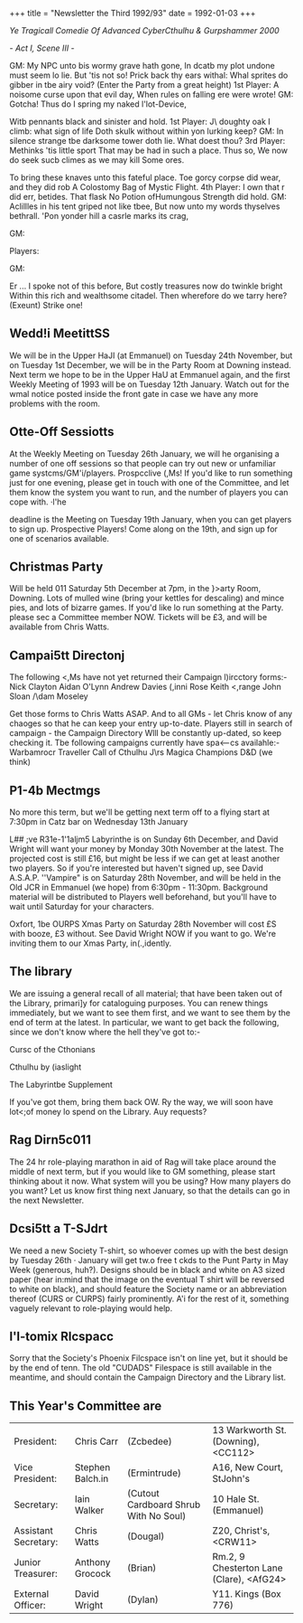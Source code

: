 +++
title = "Newsletter the Third 1992/93"
date = 1992-01-03
+++
 

_Ye Tragicall Comedie Of Advanced CyberCthulhu & Gurpshammer 2000_

_- Act I, Scene III -_

GM:		My NPC unto bis wormy grave hath gone, In dcatb my plot undone must seem lo lie. But 'tis not so! Prick back thy ears withal: Whal sprites do gibber in tbe airy void?
(Enter the Party from a great height)
1st Player: A noisome curse upon that evil day, When rules on falling ere were wrote!
GM:	Gotcha!
Thus do I spring my naked l'lot-Device,

Witb pennants black and sinister and hold.
1st Player:  J\ doughty oak I climb: what sign of life Doth skulk without within yon lurking keep?
GM:	In silence strange tbe darksome tower doth lie.
What doest thou?
3rd Player:		Methinks 'tis little sport That may be had in such a place. Thus so, We now do seek sucb climes as we may kill Some ores.

To bring these knaves unto this fateful place. Toe gorcy corpse did wear, and they did rob A Colostomy Bag of Mystic Flight.
4th Player:  I own that r did err, betides. That flask
No Potion ofHumungous Strength did hold.
GM:		Aclillles in his tent griped not like tbee, But now unto my words thyselves bethrall. 'Pon yonder hill a casrle marks its crag,

GM:

Players:

GM:

Er ... I spoke not of this before, But costly treasures now do twinkle bright Within this rich and wealthsome citadel.
Then wherefore do we tarry here?
(Exeunt)
Strike one!

## Wedd!i MeetittSS

We will be in the Upper HaJI (at Emmanuel) on Tuesday 24th November, but on Tuesday 1st December, we will be in the Party Room at Downing instead. Next term we hope to be in the Upper HaU at Emmanuel again, and the first Weekly Meeting of 1993 will be on Tuesday 12th January. Watch out for the wmal notice posted inside the front gate in case we have any more problems with the room.

## Otte-Off Sessiotts

At the Weekly Meeting on Tuesday 26th January, we will he organising a number of one­ off sessions so that people can try out new or unfamiliar game systcms/GM'i/players.
Prospcclive  (,Ms!  If you'd  like  to  run
something just for one evening, please get in touch with one of the Committee, and let them know the system you want to run, and the number of players you can cope with.  ·l'he

deadline is the	Meeting on Tuesday 19th January, when you can get players to sign up.
Prospective Players!	Come along on the
19th, and sign up for one of scenarios available.

## Christmas Party

Will be held 011 Saturday 5th December at 7pm, in the }>arty Room, Downing. Lots of mulled wine (bring your kettles for descaling) and mince pies, and lots of bizarre games. If you'd like lo run something at the Party. please sec a Committee member NOW. Tickets will be
£3, and will be available from Chris Watts.

## Campai5tt Directonj

The following <,Ms have not yet returned their Campaign l)ircctory forms:-
Nick Clayton	Aidan O'Lynn
Andrew Davies	(,inni Rose
Keith <,range	John Sloan
/\dam Moseley

Get those forms to Chris Watts ASAP. And to all GMs - let Chris know of any chaoges so that he can keep your entry up-to-date.
Players still in search of campaign - the Campaign Directory Wlll be constantly up-dated, so keep checking it. Tbe following campaigns currently have spa<--cs availahle:-
Warbamrocr	Traveller
Call of Cthulhu	J\rs Magica
Champions	D&D (we think)

## P1-4b   Mectmgs

No more this term, but we'll be getting next term off to a flying start at 7:30pm in Catz bar on
Wednesday 13th January

L## ;ve R31e-1'1aljm5
Labyrinthe is on Sunday 6th December, and David Wright will want your money by Monday 30th November at the latest. The projected cost is still £16, but might be less if we can get at least another two players. So if you're interested but haven't signed up, see David A.S.A.P.
''Vampire" is on Saturday 28th November, and will be held in the Old JCR in Emmanuel (we hope) from 6:30pm - 11:30pm. Background material will be distributed to Players well beforehand, but you'll have to wait until Saturday for your characters.

Oxfort,
1be OURPS Xmas Party on Saturday 28th November will cost £S with booze, £3 without. See David Wright NOW if you want to go. We're inviting them to our Xmas Party, in(.,idently.

## The library

We are issuing a general recall of all material; that have been taken out of the Library, primari]y for cataloguing purposes. You can renew things immediately, but we want to see them first, and we want to see them by the end of term at the latest. In particular, we want to get back the following, since we don't know where the hell they've got to:-

Cursc of the Cthonians

Cthulhu by (iaslight

The Labyrintbe Supplement

If you've got them, bring them back	OW.
Ry the way, we will soon have lot<;of money
lo spend on the Library. Auy requests?

## Rag Dirn5c011

The 24 hr role-playing marathon in aid of Rag will take place around the middle of next term, but if you would like to GM something, please start thinking about it now. What system will you be using? How many players do you want? Let us know first thing next January, so that the details can go in the next Newsletter.

## Dcsi5tt a T-SJdrt

We need a new Society T-shirt, so whoever comes up with the best design by Tuesday 26th
· January will get tw.o free t ckds to the Punt Party in May Week (generous, huh?). Designs should be in black and white on A3 sized paper (hear in:mind that the image on the eventual T­ shirt will be reversed to white on black), and should feature the Society name or an abbreviation thereof (CURS or CURPS) fairly prominently. A'i for the rest of it, something vaguely relevant to role-playing would help.

## l'l-tomix Rlcspacc

Sorry that the Society's Phoenix Filcspace isn't on line yet, but it should be by the end of tenn. The old "CUDADS" Filespace is still available in the meantime, and should contain the Campaign Directory and the Library list.

## This Year's Committee are

| | | | |
|-|-|-|-|
|President:| Chris Carr	|(Zcbedee) | 13 Warkworth St. (Downing), \<CC112\> |
|Vice President:| Stephen Balch.in|	(Ermintrude) | A16, New Court, StJohn's |
|Secretary:| Iain Walker	|(Cutout Cardboard Shrub With No Soul) | 10 Hale St. (Emmanuel) |
|Assistant Secretary:|  Chris Watts	|	(Dougal) | Z20, Christ's, \<CRW11\> |
|Junior Treasurer: |Anthony Grocock	| (Brian)| Rm.2, 9 Chesterton Lane (Clare), \<AfG24\> |
|External Officer:|David Wright		| (Dylan)| Y11. Kings (Box 776) |
